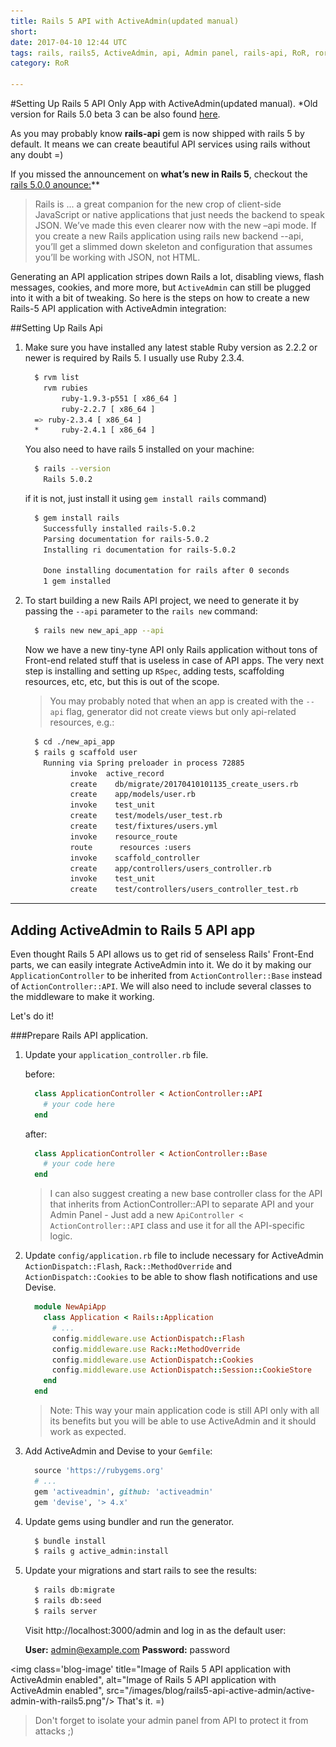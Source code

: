 ```yaml
---
title: Rails 5 API with ActiveAdmin(updated manual)
short:
date: 2017-04-10 12:44 UTC
tags: rails, rails5, ActiveAdmin, api, Admin panel, rails-api, RoR, ror
category: RoR

---
```


#Setting Up Rails 5 API Only App with ActiveAdmin(updated manual).
*Old version for Rails 5.0 beta 3 can be also found [here](/blog/ror/rails-5-api-with-activeadmin-integration.html).

As you may probably know **rails-api** gem is now shipped with rails 5 by default. It means we can create beautiful API services using rails without any doubt =)

If you missed the announcement on **what’s new in Rails 5**, checkout the [rails 5.0.0 anounce:](http://weblog.rubyonrails.org/2016/6/30/Rails-5-0-final/)**
>Rails is ... a great companion for the new crop of client-side JavaScript or native applications that just needs the backend to speak JSON. We’ve made this even clearer now with the new –api mode. If you create a new Rails application using rails new backend --api, you’ll get a slimmed down skeleton and configuration that assumes you’ll be working with JSON, not HTML.

Generating an API application stripes down Rails a lot, disabling views, flash messages, cookies, and more more, but `ActiveAdmin` can still be plugged into it with a bit of tweaking. So here is the steps on how to create a new Rails-5 API application with ActiveAdmin integration:

##Setting Up Rails Api

1. Make sure you have installed any latest stable Ruby version as 2.2.2 or newer is required by Rails 5. I usually use Ruby 2.3.4.

    ```bash
      $ rvm list
        rvm rubies
            ruby-1.9.3-p551 [ x86_64 ]
            ruby-2.2.7 [ x86_64 ]
      => ruby-2.3.4 [ x86_64 ]
      *     ruby-2.4.1 [ x86_64 ]
    ```

    You also need to have rails 5 installed on your machine:

    ```bash
      $ rails --version
        Rails 5.0.2
    ```

    if it is not, just install it using `gem install rails` command)

    ```bash
      $ gem install rails
        Successfully installed rails-5.0.2
        Parsing documentation for rails-5.0.2
        Installing ri documentation for rails-5.0.2

        Done installing documentation for rails after 0 seconds
        1 gem installed
    ```

2. To start building a new Rails API project, we need to generate it by passing the `--api` parameter to the `rails new` command:

    ```bash
      $ rails new new_api_app --api
    ```
    Now we have a new tiny-tyne API only Rails application without tons of Front-end related stuff that is useless in case of API apps. The very next step is installing and setting up `RSpec`, adding tests, scaffolding resources, etc, etc, but this is out of the scope.
    > You may probably noted that when an app is created with the `--api` flag, generator did not create views but only api-related resources, e.g.:

    ```bash
      $ cd ./new_api_app
      $ rails g scaffold user
        Running via Spring preloader in process 72885
              invoke  active_record
              create    db/migrate/20170410101135_create_users.rb
              create    app/models/user.rb
              invoke    test_unit
              create    test/models/user_test.rb
              create    test/fixtures/users.yml
              invoke    resource_route
              route      resources :users
              invoke    scaffold_controller
              create    app/controllers/users_controller.rb
              invoke    test_unit
              create    test/controllers/users_controller_test.rb
    ```

---
## Adding ActiveAdmin to Rails 5 API app

Even thought Rails 5 API allows us to get rid of senseless Rails' Front-End parts, we can easily integrate ActiveAdmin into it. We do it by making our `ApplicationController` to be inherited from `ActionController::Base` instead of `ActionController::API`. We will also need to include several classes to the middleware to make it working.

Let's do it!

###Prepare Rails API application.
1. Update your `application_controller.rb` file.

    before:

    ```ruby
      class ApplicationController < ActionController::API
        # your code here
      end
    ```

    after:

    ```ruby
      class ApplicationController < ActionController::Base
        # your code here
      end
    ```

    > I can also suggest creating a new base controller class for the API that inherits from ActionController::API to separate API and your Admin Panel - Just add a new `ApiController < ActionController::API` class and use it for all the API-specific logic.

2. Update `config/application.rb` file to include necessary for ActiveAdmin `ActionDispatch::Flash`, `Rack::MethodOverride` and `ActionDispatch::Cookies` to be able to show flash notifications and use Devise.

    ```ruby
      module NewApiApp
        class Application < Rails::Application
          # ...
          config.middleware.use ActionDispatch::Flash
          config.middleware.use Rack::MethodOverride
          config.middleware.use ActionDispatch::Cookies
          config.middleware.use ActionDispatch::Session::CookieStore
        end
      end
    ```

    > Note: This way your main application code is still API only with all its benefits but you will be able to use ActiveAdmin and it should work as expected.

3. Add ActiveAdmin and Devise to your `Gemfile`:

    ```ruby
      source 'https://rubygems.org'
      # ...
      gem 'activeadmin', github: 'activeadmin'
      gem 'devise', '> 4.x'
    ```

4. Update gems using bundler and run the generator.

    ```bash
      $ bundle install
      $ rails g active_admin:install
    ```

5. Update your migrations and start rails to see the results:

    ```bash
      $ rails db:migrate
      $ rails db:seed
      $ rails server
    ```

    Visit http://localhost:3000/admin and log in as the default user:

    **User:** admin@example.com
    **Password:** password

  <img class='blog-image' title="Image of Rails 5 API application with ActiveAdmin enabled", alt="Image of Rails 5 API application with ActiveAdmin enabled", src="/images/blog/rails5-api-active-admin/active-admin-with-rails5.png"/>
That's it. =)
> Don't forget to isolate your admin panel from API to protect it from attacks ;)
